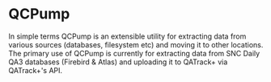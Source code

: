 QCPump
======

In simple terms QCPump is an extensible utility for extracting data from
various sources (databases, filesystem etc) and moving it to other locations.
The primary use of QCPump is currently for extracting data from SNC Daily QA3
databases (Firebird & Atlas) and uploading it to QATrack+ via QATrack+'s API.

